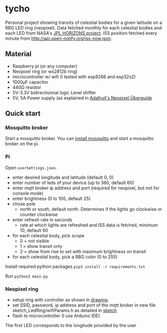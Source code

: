 # tycho
Personal project showing transits of celestial bodies for a given latitude on a RBG LED ring (neopixel). Data fetched monthly for each celestial bodies and each LED from NASA's [JPL HORIZONS project](https://ssd.jpl.nasa.gov/horizons.cgi). ISS position fetched every minute from http://api.open-notify.org/iss-now.json.

## Material
- Raspberry pi (or any computer)
- Neopixel ring (or ws2812b ring)
- microcontroller w/ wifi (I tested with esp8266 and esp32s2)
- 1000μF capacitor
- 440Ω resistor
- 5V-3.3V bidirectionnal logic Level shifter
- 5V, 5A Power supply (as explained in [Adafruit's Neopixel Überguide](https://learn.adafruit.com/adafruit-neopixel-uberguide/powering-neopixels)

## Quick start
### Mosquitto broker
Start a mosquitto broker. You can [install mosquitto](https://randomnerdtutorials.com/how-to-install-mosquitto-broker-on-raspberry-pi/) and start a mosquitto broker on the pi.

### Pi
Open `userSettings.json`.
- enter desired longitude and latitude (default 0, 0)
- enter number of leds of your device (up to 360, default 60)
- enter mqtt broker ip address and port (required for neopixel, but not for console mode)
- enter brightness (0 to 100, default 25)
- chose pole 
  - north or south, default north. Determines if the lights go clockwise or counter clockwise
- enter refresh rate in seconds 
  - rate at which lights are refreshed and ISS data is fetched, minimum 10, default 60
- for each celestial body, pick scope 
  - 0 = not visible
  - 1 = show transit only
  - 2 = show from rise to set with maximum brightness on transit
- for each celestial body, pick a RBG color (0 to 255)

Install required python packages `pip3 install -r requirements.txt`

Run `python3 main.py`

### Neopixel ring
- setup ring with controller as shown in [drawing](circuit.png).
- set SSID, password, ip address and port of the mqtt broker in new file sketch_LedRing/wifiParams.h as detailed in [sketch](sketch_LedRing/sketchLedRing.ino)
- flash to microcontroller (I use Arduino IDE)

The first LED corresponds to the longitude provided by the user
